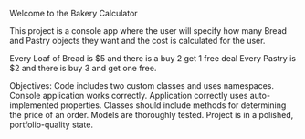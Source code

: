 Welcome to the Bakery Calculator

This project is a console app where the user will specify how many Bread and Pastry objects they want and the cost is calculated for the user.

Every Loaf of Bread is $5 and there is a buy 2 get 1 free deal
Every Pastry is $2 and there is buy 3 and get one free.

Objectives:
Code includes two custom classes and uses namespaces.
Console application works correctly.
Application correctly uses auto-implemented properties.
Classes should include methods for determining the price of an order.
Models are thoroughly tested.
Project is in a polished, portfolio-quality state.